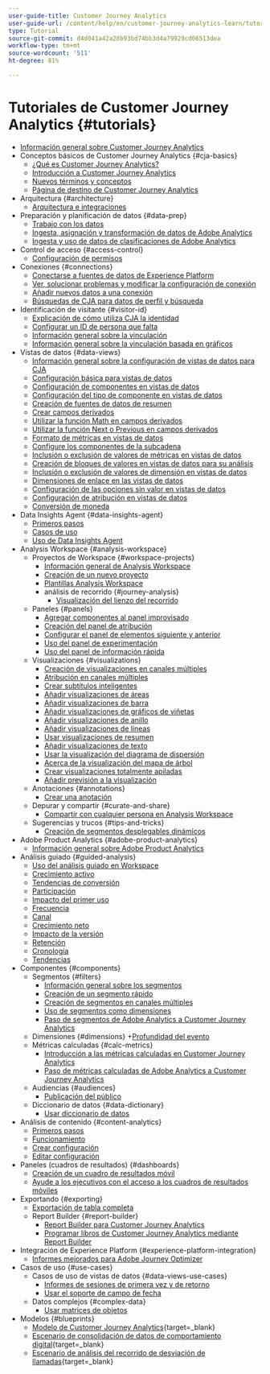 ```yaml
---
user-guide-title: Customer Journey Analytics
user-guide-url: /content/help/en/customer-journey-analytics-learn/tutorials/overview.html
type: Tutorial
source-git-commit: d4d041a42a28b93bd74bb3d4a79929cd06513dea
workflow-type: tm+mt
source-wordcount: '511'
ht-degree: 81%

---
```



# Tutoriales de Customer Journey Analytics {#tutorials}

+ [Información general sobre Customer Journey Analytics](overview.md)
+ Conceptos básicos de Customer Journey Analytics {#cja-basics}
   + [¿Qué es Customer Journey Analytics?](cja-basics/what-is-customer-journey-analytics.md)
   + [Introducción a Customer Journey Analytics](cja-basics/understanding-customer-journey-analytics.md)
   + [Nuevos términos y conceptos](cja-basics/new-terms-and-concepts-in-cja.md)
   + [Página de destino de Customer Journey Analytics](cja-basics/customer-journey-analytics-landing-page.md)
+ Arquitectura {#architecture}
   + [Arquitectura e integraciones](architecture/architecture-and-integrations-of-cja.md)
+ Preparación y planificación de datos {#data-prep}
   + [Trabajo con los datos](data-prep/working-with-data-in-cja.md)
   + [Ingesta, asignación y transformación de datos de Adobe Analytics](data-prep/ingest-map-and-transform-adobe-analytics-data.md)
   + [Ingesta y uso de datos de clasificaciones de Adobe Analytics](data-prep/ingest-and-use-analytics-classifications.md)
+ Control de acceso {#access-control}
   + [Configuración de permisos](permissions/set-up-permissions.md)
+ Conexiones {#connections}
   + [Conectarse a fuentes de datos de Experience Platform](connections/connecting-customer-journey-analytics-to-data-sources-in-platform.md)
   + [Ver, solucionar problemas y modificar la configuración de conexión](connections/connections-details-experience-in-cja.md)
   + [Añadir nuevos datos a una conexión](connections/add-past-data-to-an-existing-connection-in-cja.md)
   + [Búsquedas de CJA para datos de perfil y búsqueda](connections/cja-lookup-data.md)
+ Identificación de visitante {#visitor-id}
   + [Explicación de cómo utiliza CJA la identidad](visitor-id/understanding-how-customer-journey-analytics-uses-identity.md)
   + [Configurar un ID de persona que falta](visitor-id/configure-missing-person-id.md)
   + [Información general sobre la vinculación](visitor-id/overview-of-stitching.md)
   + [Información general sobre la vinculación basada en gráficos](visitor-id/graph-based-stitching-overview.md)
+ Vistas de datos {#data-views}
   + [Información general sobre la configuración de vistas de datos para CJA](data-views/overview-of-configuring-data-views-for-cja.md)
   + [Configuración básica para vistas de datos](data-views/basic-configuration-for-data-views.md)
   + [Configuración de componentes en vistas de datos](data-views/configuring-component-settings-in-data-views.md)
   + [Configuración del tipo de componente en vistas de datos](data-views/component-type-settings-in-data-views.md)
   + [Creación de fuentes de datos de resumen](data-views/create-summary-level-data-sources.md)
   + [Crear campos derivados](data-views/derived-fields-in-cja.md)
   + [Utilizar la función Math en campos derivados](data-views/use-the-math-function-in-derived-fields.md)
   + [Utilizar la función Next o Previous en campos derivados](data-views/use-the-next-previous-function-in-derived-fields.md)
   + [Formato de métricas en vistas de datos](data-views/formatting-metrics-in-data-views.md)
   + [Configure los componentes de la subcadena](data-views/configure-substring-component-settings.md)
   + [Inclusión o exclusión de valores de métricas en vistas de datos](data-views/include-or-exclude-metric-values-in-data-views.md)
   + [Creación de bloques de valores en vistas de datos para su análisis](data-views/creating-value-buckets-in-data-views-for-analysis.md)
   + [Inclusión o exclusión de valores de dimensión en vistas de datos](data-views/include-or-exclude-dimension-values-in-data-views.md)
   + [Dimensiones de enlace en las vistas de datos](data-views/binding-dimensions-in-data-views.md)
   + [Configuración de las opciones sin valor en vistas de datos](data-views/configure-no-value-options-in-data-views.md)
   + [Configuración de atribución en vistas de datos](data-views/attribution-settings-in-data-views.md)
   + [Conversión de moneda](data-views/currency-conversion.md)
+ Data Insights Agent {#data-insights-agent}
   + [Primeros pasos](data-insights-agent/introduction-to-the-data-insights-agent.md)
   + [Casos de uso](data-insights-agent/data-insights-agent-use-cases.md)
   + [Uso de Data Insights Agent](data-insights-agent/use-the-data-insights-agent.md)
+ Analysis Workspace {#analysis-workspace}
   + Proyectos de Workspace {#workspace-projects}
      + [Información general de Analysis Workspace](analysis-workspace/workspace-projects/analysis-workspace-overview.md)
      + [Creación de un nuevo proyecto](analysis-workspace/workspace-projects/build-a-new-project.md)
      + [Plantillas Analysis Workspace](analysis-workspace/workspace-projects/analysis-workspace-templates.md)
      + análisis de recorrido {#journey-analysis}
         + [Visualización del lienzo del recorrido](analysis-workspace/workspace-projects/journey-analysis/journey-canvas-viz.md)
   + Paneles {#panels}
      + [Agregar componentes al panel improvisado](analysis-workspace/panels/add-components-to-the-freeform-panel.md)
      + [Creación del panel de atribución](analysis-workspace/panels/build-the-attribution-panel.md)
      + [Configurar el panel de elementos siguiente y anterior](analysis-workspace/panels/configure-next-previous-item-panel.md)
      + [Uso del panel de experimentación](analysis-workspace/panels/use-the-experimentation-panel.md)
      + [Uso del panel de información rápida](analysis-workspace/panels/use-the-quick-insights-panel.md)
   + Visualizaciones {#visualizations}
      + [Creación de visualizaciones en canales múltiples](analysis-workspace/visualizations/creating-cross-channel-visualizations-in-customer-journey-analytics.md)
      + [Atribución en canales múltiples](analysis-workspace/visualizations/cross-channel-attribution-in-customer-journey-analytics.md)
      + [Crear subtítulos inteligentes](analysis-workspace/visualizations/intelligent-captions.md)
      + [Añadir visualizaciones de áreas](analysis-workspace/visualizations/add-area-visualizations.md)
      + [Añadir visualizaciones de barra](analysis-workspace/visualizations/add-bar-visualizations.md)
      + [Añadir visualizaciones de gráficos de viñetas](analysis-workspace/visualizations/add-bullet-graph-visualizations.md)
      + [Añadir visualizaciones de anillo](analysis-workspace/visualizations/add-donut-visualizations.md)
      + [Añadir visualizaciones de líneas](analysis-workspace/visualizations/add-line-visualizations.md)
      + [Usar visualizaciones de resumen](analysis-workspace/visualizations/use-summary-visualizations.md)
      + [Añadir visualizaciones de texto](analysis-workspace/visualizations/add-text-visualizations.md)
      + [Usar la visualización del diagrama de dispersión](analysis-workspace/visualizations/use-scatterplot-visualizations.md)
      + [Acerca de la visualización del mapa de árbol](analysis-workspace/visualizations/add-treemap-visualizations.md)
      + [Crear visualizaciones totalmente apiladas](analysis-workspace/visualizations/create-stacked-visualizations.md)
      + [Añadir previsión a la visualización](analysis-workspace/visualizations/forecasting.md)
   + Anotaciones {#annotations}
      + [Crear una anotación](analysis-workspace/annotations/create-an-annotation.md)
   + Depurar y compartir {#curate-and-share}
      + [Compartir con cualquier persona en Analysis Workspace](analysis-workspace/curate-and-share/share-with-anyone-in-analysis-workspace.md)
   + Sugerencias y trucos {#tips-and-tricks}
      + [Creación de segmentos desplegables dinámicos](analysis-workspace/tips-and-tricks/dynamic-drop-downs.md)
+ Adobe Product Analytics {#adobe-product-analytics}
   + [Información general sobre Adobe Product Analytics](adobe-product-analytics/adobe-product-analytics-overview.md)
+ Análisis guiado {#guided-analysis}
   + [Uso del análisis guiado en Workspace](guided-analysis/guided-analysis-in-workspace.md)
   + [Crecimiento activo](guided-analysis/active-growth.md)
   + [Tendencias de conversión](guided-analysis/conversion-trends.md)
   + [Participación](guided-analysis/engagement.md)
   + [Impacto del primer uso](guided-analysis/first-use-impact.md)
   + [Frecuencia](guided-analysis/frequency.md)
   + [Canal](guided-analysis/funnel.md)
   + [Crecimiento neto](guided-analysis/net-growth.md)
   + [Impacto de la versión](guided-analysis/release-impact.md)
   + [Retención](guided-analysis/retention.md)
   + [Cronología](guided-analysis/timeline.md)
   + [Tendencias](guided-analysis/trends.md)
+ Componentes {#components}
   + Segmentos {#filters}
      + [Información general sobre los segmentos](components/filters/introduction-to-filters-in-cja.md)
      + [Creación de un segmento rápido](components/filters/create-a-quick-filter.md)
      + [Creación de segmentos en canales múltiples](components/filters/creating-cross-channel-filters-in-customer-journey-analytics.md)
      + [Uso de segmentos como dimensiones](components/filters/use-filters-as-dimensions.md)
      + [Paso de segmentos de Adobe Analytics a Customer Journey Analytics](components/filters/moving-adobe-analytics-segments-to-customer-journey-analytics.md)
   + Dimensiones {#dimensions}
+[Profundidad del evento](components/dimensions/event-depth-in-cja.md)
   + Métricas calculadas  {#calc-metrics}
      + [Introducción a las métricas calculadas en Customer Journey Analytics](components/calc-metrics/introduction-to-calculated-metrics-in-customer-journey-analytics.md)
      + [Paso de métricas calculadas de Adobe Analytics a Customer Journey Analytics](components/calc-metrics/moving-your-calculated-metrics-from-adobe-analytics-to-customer-journey-analytics.md)
   + Audiencias {#audiences}
      + [Publicación del público](components/audiences/audience-publishing-for-cja.md)
   + Diccionario de datos {#data-dictionary}
      + [Usar diccionario de datos](components/data-dictionary/use-data-dictionary.md)
+ Análisis de contenido {#content-analytics}
   + [Primeros pasos](content-analytics/introduction-to-content-analytics.md)
   + [Funcionamiento](content-analytics/how-it-works.md)
   + [Crear configuración](content-analytics/create-configuration.md)
   + [Editar configuración](content-analytics/edit-configuration.md)
+ Paneles (cuadros de resultados) {#dashboards}
   + [Creación de un cuadro de resultados móvil](dashboards/create-a-mobile-scorecard.md)
   + [Ayude a los ejecutivos con el acceso a los cuadros de resultados móviles](dashboards/assist-executives-to-access-mobile-scorecards.md)
+ Exportando {#exporting}
   + [Exportación de tabla completa](exporting/full-table-export.md)
   + Report Builder {#report-builder}
      + [Report Builder para Customer Journey Analytics](exporting/report-builder/report-builder-for-customer-journey-analytics.md)
      + [Programar libros de Customer Journey Analytics mediante Report Builder](exporting/report-builder/schedule-cja-workbooks-using-report-builder.md)
+ Integración de Experience Platform {#experience-platform-integration}
   + [Informes mejorados para Adobe Journey Optimizer](experience-platform-integration/enhanced-reporting-for-adobe-journey-optimizer.md)
+ Casos de uso {#use-cases}
   + Casos de uso de vistas de datos {#data-views-use-cases}
      + [Informes de sesiones de primera vez y de retorno](use-cases/data-views-use-cases/first-time-and-returning-sessions.md)
      + [Usar el soporte de campo de fecha](use-cases/data-views-use-cases/leverage-date-field-support.md)
   + Datos complejos {#complex-data}
      + [Usar matrices de objetos](use-cases/complex-data/object-arrays-in-cja.md)
+ Modelos {#blueprints}
   + [Modelo de Customer Journey Analytics](https://experienceleague.adobe.com/en/docs/blueprints-learn/architecture/customer-journey-analytics/overview){target=_blank}
   + [Escenario de consolidación de datos de comportamiento digital](https://experienceleague.adobe.com/en/docs/analytics-platform/using/cja-usecases/cross-channel/cross-channel){target=_blank}
   + [Escenario de análisis del recorrido de desviación de llamadas](https://experienceleague.adobe.com/en/docs/analytics-platform/using/cja-usecases/cross-channel/call-center){target=_blank}

